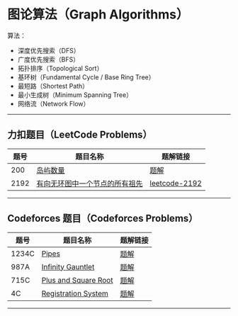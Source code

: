 # 图论算法（Graph Algorithms）

算法：

- 深度优先搜索（DFS）  
- 广度优先搜索（BFS）  
- 拓扑排序（Topological Sort）  
- 基环树（Fundamental Cycle / Base Ring Tree）  
- 最短路（Shortest Path）  
- 最小生成树（Minimum Spanning Tree）  
- 网络流（Network Flow）

---

## 力扣题目（LeetCode Problems）

| 题号 | 题目名称                                         | 题解链接                              |
|-------|------------------------------------------------|-------------------------------------|
| 200   | [岛屿数量](https://leetcode.cn/problems/number-of-islands/)                   | [题解](./200-number-of-islands.md)           |
| 2192  | [有向无环图中一个节点的所有祖先](https://leetcode.cn/problems/all-ancestors-of-a-node-in-a-directed-acyclic-graph/description/) | [leetcode-2192](graph/solution/leetcode_2192.md) |

---

## Codeforces 题目（Codeforces Problems）

| 题号    | 题目名称                                             | 题解链接                              |
|---------|------------------------------------------------------|-------------------------------------|
| 1234C   | [Pipes](https://codeforces.com/problemset/problem/1234/C)                 | [题解](./cf/1234C-pipes.md)          |
| 987A    | [Infinity Gauntlet](https://codeforces.com/problemset/problem/987/A)      | [题解](./cf/987A-infinity-gauntlet.md) |
| 715C    | [Plus and Square Root](https://codeforces.com/problemset/problem/715/C)   | [题解](./cf/715C-plus-square-root.md) |
| 4C      | [Registration System](https://codeforces.com/problemset/problem/4/C)      | [题解](./cf/4C-registration-system.md) |

---
